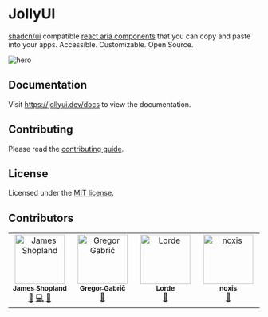 # JollyUI

[shadcn/ui](https://ui.shadcn.com/) compatible [react aria components](https://react-spectrum.adobe.com/react-aria/index.html) that you can copy and paste into your apps. Accessible. Customizable. Open Source.

![hero](apps/docs/public/og.jpg)

## Documentation

Visit https://jollyui.dev/docs to view the documentation.

## Contributing

Please read the [contributing guide](/CONTRIBUTING.md).

## License

Licensed under the [MIT license](https://github.com/shadcn/ui/blob/main/LICENSE.md).

## Contributors

<!-- ALL-CONTRIBUTORS-LIST:START - Do not remove or modify this section -->
<!-- prettier-ignore-start -->
<!-- markdownlint-disable -->
<table>
  <tbody>
    <tr>
      <td align="center" valign="top" width="14.28%"><a href="http://jamesshopland.com"><img src="https://avatars.githubusercontent.com/u/5064896?v=4?s=100" width="100px;" alt="James Shopland"/><br /><sub><b>James Shopland</b></sub></a><br /><a href="#doc-jolbol1" title="Documentation">📖</a> <a href="#code-jolbol1" title="Code">💻</a> <a href="#design-jolbol1" title="Design">🎨</a></td>
      <td align="center" valign="top" width="14.28%"><a href="https://github.com/GregorGabric"><img src="https://avatars.githubusercontent.com/u/83283727?v=4?s=100" width="100px;" alt="Gregor Gabrič"/><br /><sub><b>Gregor Gabrič</b></sub></a><br /><a href="#doc-GregorGabric" title="Documentation">📖</a></td>
      <td align="center" valign="top" width="14.28%"><a href="https://github.com/Lorde4Avalon"><img src="https://avatars.githubusercontent.com/u/74342663?v=4?s=100" width="100px;" alt="Lorde"/><br /><sub><b>Lorde</b></sub></a><br /><a href="#doc-Lorde4Avalon" title="Documentation">📖</a></td>
      <td align="center" valign="top" width="14.28%"><a href="https://github.com/nxsdev"><img src="https://avatars.githubusercontent.com/u/81478127?v=4?s=100" width="100px;" alt="noxis"/><br /><sub><b>noxis</b></sub></a><br /><a href="#design-nxsdev" title="Design">🎨</a></td>
    </tr>
  </tbody>
</table>

<!-- markdownlint-restore -->
<!-- prettier-ignore-end -->

<!-- ALL-CONTRIBUTORS-LIST:END -->